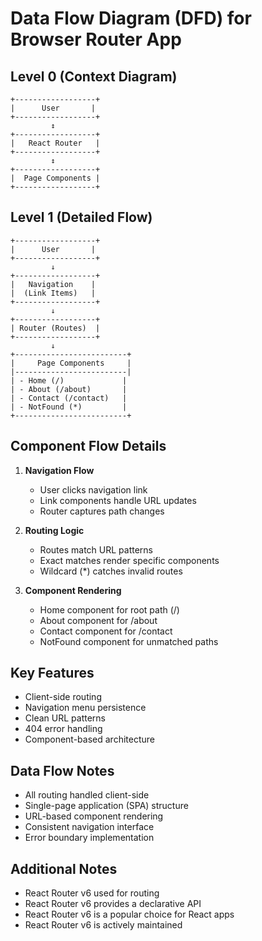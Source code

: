 # Data Flow Diagram (DFD) for Browser Router App

## Level 0 (Context Diagram)
```
+------------------+
|      User       |
+------------------+
         ↕
+------------------+
|   React Router   |
+------------------+
         ↕
+------------------+
|  Page Components |
+------------------+
```

## Level 1 (Detailed Flow)
```
+------------------+
|      User       |
+------------------+
         ↓
+------------------+
|   Navigation    |
|  (Link Items)   |
+------------------+
         ↓
+------------------+
| Router (Routes)  |
+------------------+
         ↓
+-------------------------+
|     Page Components     |
|-------------------------|
| - Home (/)             |
| - About (/about)       |
| - Contact (/contact)   |
| - NotFound (*)         |
+-------------------------+
```

## Component Flow Details

1. **Navigation Flow**
   - User clicks navigation link
   - Link components handle URL updates
   - Router captures path changes

2. **Routing Logic**
   - Routes match URL patterns
   - Exact matches render specific components
   - Wildcard (*) catches invalid routes

3. **Component Rendering**
   - Home component for root path (/)
   - About component for /about
   - Contact component for /contact
   - NotFound component for unmatched paths

## Key Features
- Client-side routing
- Navigation menu persistence
- Clean URL patterns
- 404 error handling
- Component-based architecture

## Data Flow Notes
- All routing handled client-side
- Single-page application (SPA) structure
- URL-based component rendering
- Consistent navigation interface
- Error boundary implementation

## Additional Notes
- React Router v6 used for routing
- React Router v6 provides a declarative API
- React Router v6 is a popular choice for React apps
- React Router v6 is actively maintained

